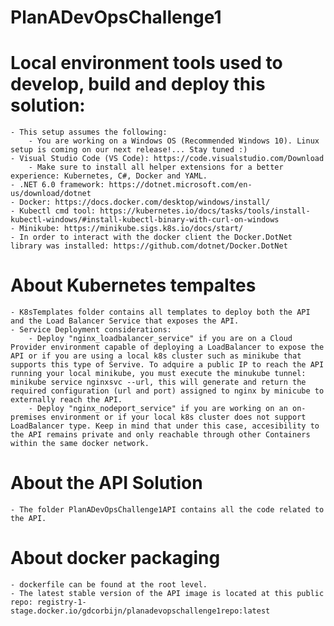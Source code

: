 # PlanADevOpsChallenge1


# Local environment tools used to develop, build and deploy this solution:

    - This setup assumes the following:
        - You are working on a Windows OS (Recommended Windows 10). Linux setup is coming on our next release!... Stay tuned :) 
    - Visual Studio Code (VS Code): https://code.visualstudio.com/Download
        - Make sure to install all helper extensions for a better experience: Kubernetes, C#, Docker and YAML.
    - .NET 6.0 framework: https://dotnet.microsoft.com/en-us/download/dotnet
    - Docker: https://docs.docker.com/desktop/windows/install/
    - Kubectl cmd tool: https://kubernetes.io/docs/tasks/tools/install-kubectl-windows/#install-kubectl-binary-with-curl-on-windows
    - Minikube: https://minikube.sigs.k8s.io/docs/start/
    - In order to interact with the docker client the Docker.DotNet library was installed: https://github.com/dotnet/Docker.DotNet

# About Kubernetes tempaltes
    - K8sTemplates folder contains all templates to deploy both the API and the Load Balancer Service that exposes the API.
    - Service Deployment considerations:
        - Deploy "nginx_loadbalancer_service" if you are on a Cloud Provider environment capable of deploying a LoadBalancer to expose the API or if you are using a local k8s cluster such as minikube that supports this type of Servive. To adquire a public IP to reach the API running your local minikube, you must execute the minukube tunnel: minikube service nginxsvc --url, this will generate and return the required configuration (url and port) assigned to nginx by minicube to externally reach the API.
        - Deploy "nginx_nodeport_service" if you are working on an on-premises environment or if your local k8s cluster does not support LoadBalancer type. Keep in mind that under this case, accesibility to the API remains private and only reachable through other Containers within the same docker network. 

# About the API Solution
    - The folder PlanADevOpsChallenge1API contains all the code related to the API.

# About docker packaging
    - dockerfile can be found at the root level.
    - The latest stable version of the API image is located at this public repo: registry-1-stage.docker.io/gdcorbijn/planadevopschallenge1repo:latest                 